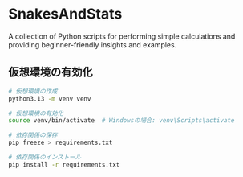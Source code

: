 # SnakesAndStats

A collection of Python scripts for performing simple calculations and providing beginner-friendly insights and examples.


## 仮想環境の有効化

```bash
# 仮想環境の作成
python3.13 -m venv venv

# 仮想環境の有効化
source venv/bin/activate  # Windowsの場合: venv\Scripts\activate

# 依存関係の保存
pip freeze > requirements.txt

# 依存関係のインストール
pip install -r requirements.txt
```
